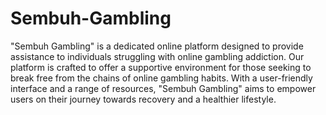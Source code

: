 # Sembuh-Gambling

"Sembuh Gambling" is a dedicated online platform designed to provide assistance to individuals struggling with online gambling addiction. Our platform is crafted to offer a supportive environment for those seeking to break free from the chains of online gambling habits. With a user-friendly interface and a range of resources, "Sembuh Gambling" aims to empower users on their journey towards recovery and a healthier lifestyle.
